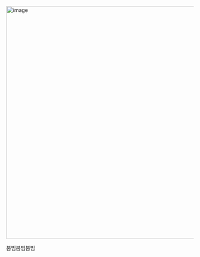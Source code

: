 <img width="584" height="626" alt="image" src="https://github.com/user-attachments/assets/636d7842-9863-4e1a-91fd-8969fd3b86b6" />


붐빔붐빔붐빔
